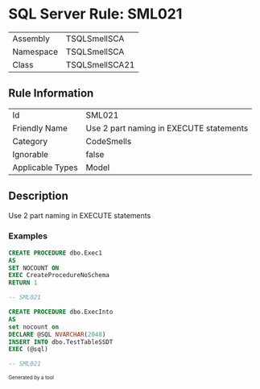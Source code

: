 ﻿# SQL Server Rule: SML021
  
|    |    |
|----|----|
| Assembly | TSQLSmellSCA |
| Namespace | TSQLSmellSCA |
| Class | TSQLSmellSCA21 |
  
## Rule Information
  
|    |    |
|----|----|
| Id | SML021 |
| Friendly Name | Use 2 part naming in EXECUTE statements |
| Category | CodeSmells |
| Ignorable | false |
| Applicable Types | Model  |
  
## Description
  
Use 2 part naming in EXECUTE statements
  
### Examples
  
```sql
CREATE PROCEDURE dbo.Exec1
AS
SET NOCOUNT ON
EXEC CreateProcedureNoSchema
RETURN 1

-- SML021
```
```sql
CREATE PROCEDURE dbo.ExecInto
AS
set nocount on
DECLARE @SQL NVARCHAR(2048)
INSERT INTO dbo.TestTableSSDT
EXEC (@sql)

-- SML021
```
  
<sub><sup>Generated by a tool</sup></sub>
